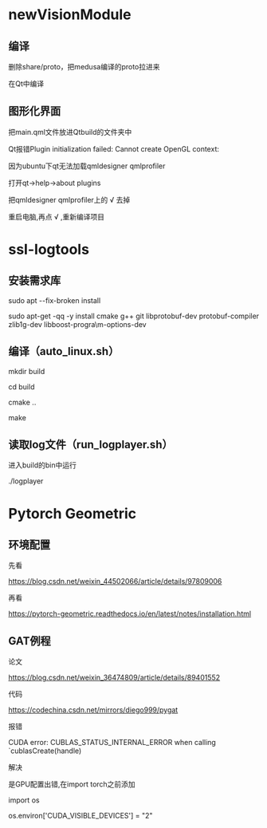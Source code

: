 # newVisionModule

## 编译

删除share/proto，把medusa编译的proto拉进来

在Qt中编译

## 图形化界面

把main.qml文件放进Qtbuild的文件夹中

Qt报错Plugin initialization failed: Cannot create OpenGL context:

因为ubuntu下qt无法加载qmldesigner qmlprofiler

打开qt->help->about plugins

把qmldesigner qmlprofiler上的 √ 去掉

重启电脑,再点 √ ,重新编译项目

# ssl-logtools

## 安装需求库

sudo apt --fix-broken install

sudo apt-get -qq -y install cmake g++ git libprotobuf-dev protobuf-compiler zlib1g-dev libboost-progra\m-options-dev

## 编译（auto_linux.sh）

mkdir build

cd build

cmake ..

make

## 读取log文件（run_logplayer.sh）

进入build的bin中运行

./logplayer



# Pytorch Geometric

## 环境配置

先看

https://blog.csdn.net/weixin_44502066/article/details/97809006

再看

https://pytorch-geometric.readthedocs.io/en/latest/notes/installation.html

## GAT例程

论文

https://blog.csdn.net/weixin_36474809/article/details/89401552

代码

https://codechina.csdn.net/mirrors/diego999/pygat

报错

CUDA error: CUBLAS_STATUS_INTERNAL_ERROR when calling `cublasCreate(handle)

解决

是GPU配置出错,在import torch之前添加

import os

os.environ['CUDA_VISIBLE_DEVICES'] = "2"